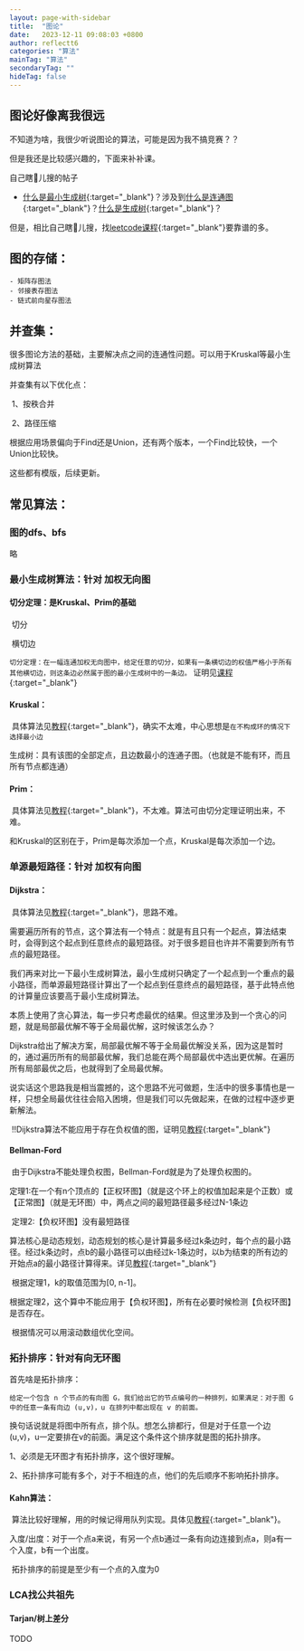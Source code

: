 ```yaml
---
layout: page-with-sidebar
title:  "图论"
date:   2023-12-11 09:08:03 +0800
author: reflectt6
categories: "算法"
mainTag: "算法"
secondaryTag: ""
hideTag: false
---
```


## 图论好像离我很远

不知道为啥，我很少听说图论的算法，可能是因为我不搞竞赛？？

但是我还是比较感兴趣的，下面来补补课。

自己瞎🐔儿搜的帖子

- [什么是最小生成树](https://zhuanlan.zhihu.com/p/136387766){:target="_blank"}？涉及到[什么是连通图](https://c.biancheng.net/view/3405.html){:target="_blank"}？[什么是生成树](https://leetcode.cn/leetbook/read/graph/rqngjt/){:target="_blank"}？

但是，相比自己瞎🐔儿搜，找[leetcode课程](https://leetcode.cn/leetbook/read/graph/){:target="_blank"}要靠谱的多。

## 图的存储：

	- 矩阵存图法
	- 邻接表存图法
	- 链式前向星存图法

## 并查集：

很多图论方法的基础，主要解决点之间的连通性问题。可以用于Kruskal等最小生成树算法

并查集有以下优化点：

​	1、按秩合并

​	2、路径压缩

根据应用场景偏向于Find还是Union，还有两个版本，一个Find比较快，一个Union比较快。

这些都有模版，后续更新。

## 常见算法：

### 图的dfs、bfs

略

### 最小生成树算法：针对 加权无向图

#### 切分定理：是Kruskal、Prim的基础

​	切分

​	横切边

​	`切分定理：在一幅连通加权无向图中，给定任意的切分，如果有一条横切边的权值严格小于所有其他横切边，则这条边必然属于图的最小生成树中的一条边。` 证明见[课程](https://leetcode.cn/leetbook/read/graph/rqvqbr/){:target="_blank"}

#### Kruskal：

​	具体算法见[教程](https://leetcode.cn/leetbook/read/graph/rqwtys/){:target="_blank"}，确实不太难，中心思想是`在不构成环的情况下选择最小边`

​	生成树：具有该图的全部定点，且边数最小的连通子图。（也就是不能有环，而且所有节点都连通）

#### Prim：

​	具体算法见[教程](https://leetcode.cn/leetbook/read/graph/rqlmgm/){:target="_blank"}，不太难。算法可由切分定理证明出来，不难。

​	和Kruskal的区别在于，Prim是每次添加一个点，Kruskal是每次添加一个边。

### 单源最短路径：针对 加权有向图

#### Dijkstra：

​	具体算法见[教程](https://leetcode.cn/leetbook/read/graph/rqtct6/){:target="_blank"}，思路不难。

​	需要遍历所有的节点，这个算法有一个特点：就是有且只有一个起点，算法结束时，会得到这个起点到任意终点的最短路径。对于很多题目也许并不需要到所有节点的最短路径。

​	我们再来对比一下最小生成树算法，最小生成树只确定了一个起点到一个重点的最小路径，而单源最短路径计算出了一个起点到任意终点的最短路径，基于此特点他的计算量应该要高于最小生成树算法。

​	本质上使用了贪心算法，每一步只考虑最优的结果。但这里涉及到一个贪心的问题，就是局部最优解不等于全局最优解，这时候该怎么办？

​	Dijkstra给出了解决方案，局部最优解不等于全局最优解没关系，因为这是暂时的，通过遍历所有的局部最优解，我们总能在两个局部最优中选出更优解。在遍历所有局部最优之后，也就得到了全局最优解。

​	说实话这个思路我是相当震撼的，这个思路不光可做题，生活中的很多事情也是一样，只想全局最优往往会陷入困境，但是我们可以先做起来，在做的过程中逐步更新解法。

​	‼️Dijkstra算法不能应用于存在负权值的图，证明见[教程](https://leetcode.cn/leetbook/read/graph/rqtct6/){:target="_blank"}

#### Bellman-Ford

​	由于Dijkstra不能处理负权图，Bellman-Ford就是为了处理负权图的。

​	定理1:在一个有n个顶点的【正权环图】（就是这个环上的权值加起来是个正数）或【正常图】（就是无环图）中，两点之间的最短路径最多经过N-1条边

​	定理2:【负权环图】没有最短路径

​	算法核心是动态规划，动态规划的核心是计算最多经过k条边时，每个点的最小路径。经过k条边时，点b的最小路径可以由经过k-1条边时，以b为结束的所有边的开始点a的最小路径计算得来。详见[教程](https://leetcode.cn/leetbook/read/graph/rq3glc/){:target="_blank"}

​	根据定理1，k的取值范围为[0, n-1]。

​	根据定理2，这个算中不能应用于【负权环图】，所有在必要时候检测【负权环图】是否存在。

​	根据情况可以用滚动数组优化空间。

### 拓扑排序：针对有向无环图

首先啥是拓扑排序：

`给定一个包含 n 个节点的有向图 G，我们给出它的节点编号的一种排列，如果满足：对于图 G 中的任意一条有向边 (u,v)，u 在排列中都出现在 v 的前面。`

换句话说就是将图中所有点，排个队。想怎么排都行，但是对于任意一个边(u,v)，u一定要排在v的前面。满足这个条件这个排序就是图的拓扑排序。

1、必须是无环图才有拓扑排序，这个很好理解。

2、拓扑排序可能有多个，对于不相连的点，他们的先后顺序不影响拓扑排序。

#### Kahn算法：

​	算法比较好理解，用的时候记得用队列实现。具体见[教程](https://leetcode.cn/leetbook/read/graph/rqgdvv/){:target="_blank"}。

​	入度/出度：对于一个点a来说，有另一个点b通过一条有向边连接到点a，则a有一个入度，b有一个出度。

​	拓扑排序的前提是至少有一个点的入度为0



### LCA找公共祖先

#### Tarjan/树上差分

TODO
